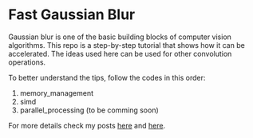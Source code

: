 # Fast Gaussian Blur
Gaussian blur is one of the basic building blocks of computer vision algorithms. This repo is a step-by-step tutorial that shows how it can be accelerated. The ideas used here can be used for other convolution operations.

To better understand the tips, follow the codes in this order:
1. memory_management 
2. simd
3. parallel_processing (to be comming soon)

For more details check my posts [here](http://imrid.net/?p=4142) and [here](http://imrid.net/?p=4173).
